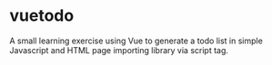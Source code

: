 # vuetodo
A small learning exercise using Vue to generate a todo list in simple Javascript and HTML page importing library via script tag.  
